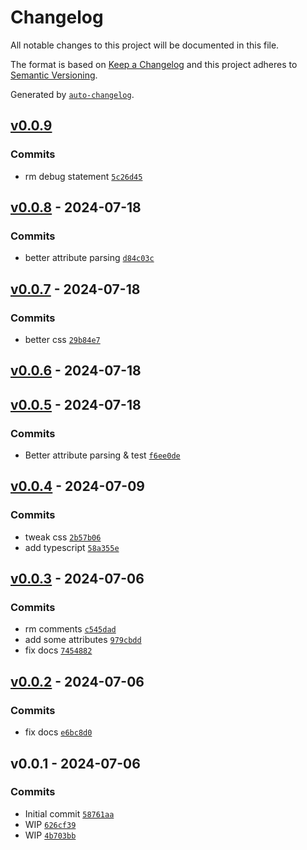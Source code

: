 # Changelog

All notable changes to this project will be documented in this file.

The format is based on [Keep a Changelog](https://keepachangelog.com/en/1.0.0/)
and this project adheres to [Semantic Versioning](https://semver.org/spec/v2.0.0.html).

Generated by [`auto-changelog`](https://github.com/CookPete/auto-changelog).

## [v0.0.9](https://github.com/substrate-system/text-input/compare/v0.0.8...v0.0.9)

### Commits

- rm debug statement [`5c26d45`](https://github.com/substrate-system/text-input/commit/5c26d455a20ce6f5cfa9c5b7f219f1f6a8e5d167)

## [v0.0.8](https://github.com/substrate-system/text-input/compare/v0.0.7...v0.0.8) - 2024-07-18

### Commits

- better attribute parsing [`d84c03c`](https://github.com/substrate-system/text-input/commit/d84c03caf404c26cc1bfbf0cbd65b4283577aafd)

## [v0.0.7](https://github.com/substrate-system/text-input/compare/v0.0.6...v0.0.7) - 2024-07-18

### Commits

- better css [`29b84e7`](https://github.com/substrate-system/text-input/commit/29b84e7980069396159a30aff84b74bf253f35fa)

## [v0.0.6](https://github.com/substrate-system/text-input/compare/v0.0.5...v0.0.6) - 2024-07-18

## [v0.0.5](https://github.com/substrate-system/text-input/compare/v0.0.4...v0.0.5) - 2024-07-18

### Commits

- Better attribute parsing & test [`f6ee0de`](https://github.com/substrate-system/text-input/commit/f6ee0dee251b24ac081f7744f4b02fdc64554751)

## [v0.0.4](https://github.com/substrate-system/text-input/compare/v0.0.3...v0.0.4) - 2024-07-09

### Commits

- tweak css [`2b57b06`](https://github.com/substrate-system/text-input/commit/2b57b06441fd4894c95e50c065d3db1d4ac2d82c)
- add typescript [`58a355e`](https://github.com/substrate-system/text-input/commit/58a355e4f172eb91ad021fb10d3342bcf5b71a16)

## [v0.0.3](https://github.com/substrate-system/text-input/compare/v0.0.2...v0.0.3) - 2024-07-06

### Commits

- rm comments [`c545dad`](https://github.com/substrate-system/text-input/commit/c545dad66ae8c368b39cccce382bc2babea71581)
- add some attributes [`979cbdd`](https://github.com/substrate-system/text-input/commit/979cbdd20aca643e3ec8e66252763e40aa2eb61e)
- fix docs [`7454882`](https://github.com/substrate-system/text-input/commit/74548824ab61092058a6b2f37db9e2736d6ec99f)

## [v0.0.2](https://github.com/substrate-system/text-input/compare/v0.0.1...v0.0.2) - 2024-07-06

### Commits

- fix docs [`e6bc8d0`](https://github.com/substrate-system/text-input/commit/e6bc8d09d42a8d09f2aee17db0f410a5577ca28c)

## v0.0.1 - 2024-07-06

### Commits

- Initial commit [`58761aa`](https://github.com/substrate-system/text-input/commit/58761aafdf4a5bce0156dd1d5fe8a0c3a2817c33)
- WIP [`626cf39`](https://github.com/substrate-system/text-input/commit/626cf39513fe5421db4ea998319a64e39211338f)
- WIP [`4b703bb`](https://github.com/substrate-system/text-input/commit/4b703bbff2c9f9068ab7bb0b97bbc03c4560e3b7)

